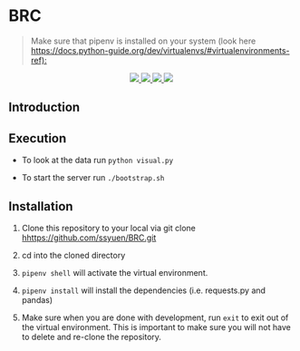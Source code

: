 # BRC

> Make sure that pipenv is installed on your system (look here <https://docs.python-guide.org/dev/virtualenvs/#virtualenvironments-ref):>

<p align="center">

<a href="https://docs.microsoft.com/en-us/dotnet/csharp/" target="_blank">
    <img src="https://forthebadge.com/images/badges/made-with-python.svg">
  </a>
  <a href="https://docs.microsoft.com/en-us/dotnet/csharp/" target="_blank">
    <img src="https://forthebadge.com/images/badges/uses-js.svg">
  </a>
  <a href="https://docs.microsoft.com/en-us/dotnet/csharp/" target="_blank">
    <img src="https://forthebadge.com/images/badges/built-with-love.svg">
  </a>
  <a href="https://docs.microsoft.com/en-us/dotnet/csharp/" target="_blank">
    <img src="https://forthebadge.com/images/badges/validated-html5.svg">
  </a>

</p>

## Introduction

## Execution

- To look at the data run `python visual.py`

- To start the server run `./bootstrap.sh`

## Installation

1. Clone this repository to your local via git clone <hhttps://github.com/ssyuen/BRC.git>

2. cd into the cloned directory

3. `pipenv shell` will activate the virtual environment.

4. `pipenv install` will install the dependencies (i.e. requests.py and pandas)

5. Make sure when you are done with development, run `exit` to exit out of the virtual environment. This is important to make sure you will not have to delete and re-clone the repository.
